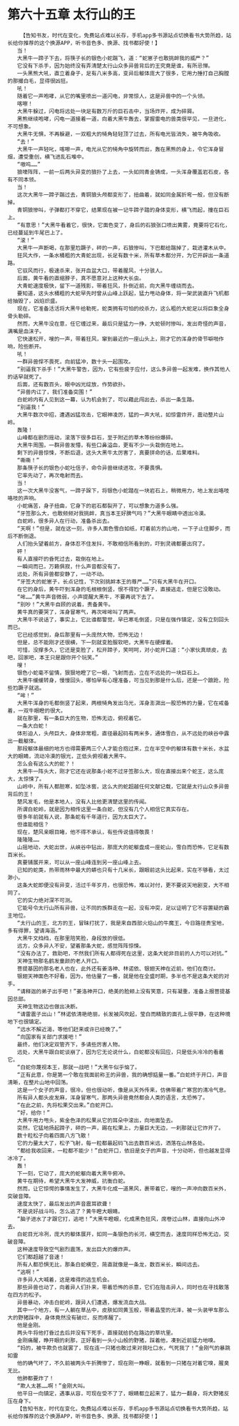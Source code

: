 # 第六十五章 太行山的王
        【告知书友，时代在变化，免费站点难以长存，手机app多书源站点切换看书大势所趋，站长给你推荐的这个换源APP，听书音色多、换源、找书都好使！】
       当！
       大黑牛一蹄子下去，将筷子长的银色小蛇踹飞，道：“蛇崽子也敢挑衅我的威严？”
       它没有下杀手，因为始终没有弄清楚太行山众多异兽背后的王究竟是谁，有所忌惮。
       一头黑熊大吼，直立着身子，足有八米多高，变异后躯体庞大了很多，它用力捶打自己胸膛的那撮白毛，显得很凶狂。
       吼！
       随着它一声咆哮，从它的嘴里喷出一道闪电，非常惊人，这是异兽中的一个头领。
       喀嚓！
       大黑牛躲过，闪电将远处一块足有数万斤的巨石击中，当场炸开，成为碎屑。
       黑熊继续咆哮，闪电一道接着一道，向着大黑牛轰去，掌握雷电的兽类很罕见，一旦进化，不可想象。
       大黑牛无惧，不再躲避，一双粗大的犄角轻轻顶了过去，所有电光皆消失，被牛角吸收。
       “去！”
       大黑牛一声轻叱，喀嚓一声，电光从它的犄角中旋转而出，轰在黑熊的身上，令它浑身冒烟，遭受重创，横飞进乱石堆中。
       “嗷呜……”
       狼嚎阵阵，一前一后两头异变的狼扑了上去，一头如同青金铸成，一头浑身覆盖岩石皮，各有不同本领。
       当！
       这次大黑牛一蹄子踹过去，青铜狼头颅都变形了，扭曲着，就如同金属折弯一般，但没有断掉。
       青铜狼惨叫，子弹都打不穿它，结果现在被一记牛蹄子踏的身体变形，横飞而起，撞在巨石上。
       “有意思！”大黑牛看着它，很快，它面色变了，身后的石狼张口喷出黄雾，竟要将它石化，已经蔓延到牛尾巴上了。
       “滚！”
       大黑牛一声断喝，在那里尥蹶子，砰的一声，石狼惨叫，下巴都给踹掉了，栽进灌木从中。
       狂风大作，一条水桶粗的大青蛇出现，长足有数十米，所有草木都分开，为它开辟出一条道路。
       它驭风而行，极速杀来，张开血盆大口，带着腥风，十分骇人。
       后面，黄牛看的直缩脖子，真不愿意对上这种大长虫。
       大青蛇速度极快，留下一道残影，带着狂风，扑倒近前，向大黑牛缠绕而去。
       要知道，这头水桶粗的大蛇早先时曾从山峰上跃起，猛力甩动身体，将一架武装直升飞机都给抽毁了，凶焰炽盛。
       现在，它准备活活将大黑牛给勒死，蛇类拥有可怕的绞杀力，这么粗的大蛇足以将巨象全身骨头勒碎。
       然而，大黑牛没在意，任它缠过来，最后只是猛力一挣，大蛇顿时惨叫，发出奇怪的声音，满嘴是血沫子。
       它快速松开，嗖的一声，带着狂风，窜到最近的一座山头上，刚才它的浑身的骨节噼啪作响，险些断开。
       吼！
       一群异兽悍不畏死，向前猛冲，数十头一起围攻。
       “别逼我下杀手！”大黑牛警告，因为，它有些疲于应付，这么多异兽一起发难，换作其他人的话早就死了。
       后面，还有数百头，眼中凶光绽放，作势欲扑。
       “异兽内讧了，我们准备突围！”
       白蛇岭内有人见到这一幕，认为机会到了，可以藉此闯出去，杀出一条生路。
       “别逼我！”
       大黑牛数次中招，遭遇凶猛攻击，它眼神凌厉，猛的一声大吼，如惊雷炸开，震动整片山岭。
       轰隆！
       山峰都在剧烈摇动，滚落下很多巨石，至于附近的草木等纷纷爆碎。
       大黑牛周围，一群异兽发懵，有些口鼻溢血，更有不少一头栽倒在地上。
       剩下的异兽惊悚，不断后退，这头大黑牛太厉害了，真要拼命的话，后果难料。
       “嘶嘶！”
       那条筷子长的银色小蛇吐信子，命令异兽继续进攻，不要畏惧。
       它率先动了，再次电射而去。
       当！
       这一次大黑牛没客气，一蹄子跺下，将银色小蛇踏在一块岩石上，稍微用力，地上发出咯吱咯吱的声响。
       小蛇痛苦，身子扭曲，它身下的岩石都裂开了，可以想象力道多么强。
       “牙签那么大，也敢频频对我挑衅，真当本王好脾气吗？”大黑牛眼睛中透出冷漠。
       白蛇岭，很多异人在行动，准备杀出去。
       “天啊！”但是，就在这一刻，许多人面色雪白如纸，盯着前方的山地，一下子止住脚步，而后不断倒退。
       人们抬头望着前方，身体忍不住发抖，不敢相信所看到的，吓到灵魂都要出窍了。
       砰！
       有人直接吓的昏死过去，栽倒在地上。
       一瞬间而已，万籁俱寂，什么声音都没有了。
       远处，所有异兽都安静了，一动不动。
       “牙签大的蛇崽子，长点记性，下次别挑衅本王的尊严……”只有大黑牛在开口。
       在它的身后，黄牛吓到浑身的毛根根倒竖，恨不得尥个蹶子，直接逃走，但是它没敢动。
       “哞……”黄牛声音微弱，小声提醒大黑牛，不要再说下去了。
       “别吵！”大黑牛自顾的说着，责备黄牛。
       黄牛真的要哭了，浑身冒寒气，再次哞哞叫了两声。
       大黑牛不说话了，事实上，它比谁都警觉，早已寒毛倒竖，只是在强作镇定，没有立刻回头而已。
       它已经感觉到，身后那里有一头庞然大物，恐怖无边！
       但是，总不能刚才还很横，下一刻就变脸服软吧，大黑牛在硬撑着。
       可惜，没撑多久，它还是变脸了，松开蹄子，笑呵呵，对小蛇开口道：“小家伙真顽皮，去吧，回家吧，本王只是跟你开个玩笑。”
       嗖！
       银色小蛇毫不留情，狠狠地瞪了它一眼，飞射而去，立在不远处的一块巨石上。
       大黑牛缓缓转身，慢慢回头，哪怕早有心理准备，可当见到那是什么后，还是一个踉跄，险些尥蹶子就逃。
       “哞！”
       大黑牛浑身的毛都倒竖了起来，两根犄角发出乌光，浑身澎湃出一股恐怖的力量，它在戒备着，一双牛眼瞪的很大。
       就在那里，有一条巨大的生物，恐怖无边，俯视着它。
       一条大白蛇！
       体形迫人，头颅巨大，身体非常粗，直径最起码有两米多，通体雪白，从不远处的峡谷中露出一截躯体。
       那段躯体最细的地方也得需要两三个人才能合抱过来，立在半空中的躯体有数十米长，水盆大的眼睛，流动冷漠的银光，正低头俯视着大黑牛。
       怎么会有这么大的蛇？！
       大黑牛一阵头大，刚才它还在说那条小蛇不过牙签那么大，现在直接出来个蛇王，这么庞大，太惊悚了。
       山岭中，所有人都胆寒，如坠冰窖，这么大的蛇超越任何文献记载，它就是太行山众多异兽背后的王！
       楚风发毛，他是本地人，没有人比他更清楚这里的传闻。
       所谓白蛇岭，就是因为相传这里一条白蛇，但没有几个人相信它真实存在。
       很多年前就有人说，那条蛇有千年道行，因为太巨大了。
       但谁能相信？
       现在，楚风亲眼目睹，他不得不承认，有些传说值得敬畏！
       隆隆隆……
       山摇地动，大蛇出世，从峡谷中钻出，那庞大的蛇躯盘成一座蛇山，雪白而恐怖，它足有数百米长。
       真要铺展开来，可以从一座山峰连到另一座山峰上去。
       已知的蛇类，热带雨林中最大的蟒也只有十几米长，跟眼前这头比起来，实在不够看，太过渺小。
       这条大蛇即便没有异变，活过千年岁月，也很恐怖，难以对付，更不要说天地剧变，大不相同了。
       它的实力绝对深不可测。
       它能号令太行山所有异兽，让不同的族群走在一起，没有冲突，足以证明了它不容置疑的霸主地位。
       “太行山的王，北方的王，冒昧打扰了，我是来自西部火焰山的牛魔王，今日路径贵宝地，多有得罪，望请海涵。”
       大黑牛文绉绉，在那里陪笑脸，身段放的很低。
       远方，众多异人不安，望着那条大蛇，感觉阵阵惊悚。
       “没有办法了，救助吧，不然我们所有人都得死在这里，这条大蛇非目前的人力可以对抗。”
       天神生物那名鹤发童颜的老人开口。
       菩提基因的那名老人也在，此外还有姜洛神、林诺依、银翅天神在近前，他们在商讨。
       银翅天神面色不好看，因为，他估量了一番，就是他在全盛时期，多半也不是这条大蛇的对手。
       “请释迦的弟子出手吧！”姜洛神开口，绝美的脸颊上没有笑意，只有凝重，准备上报菩提基因总部。
       天神生物这边也做出决断。
       “请雷震子出山！”林诺依清艳绝丽，长发被风吹起，莹白而精致的面孔上很平静，在这种境地下也很镇定。
       “远水不解近渴，等他们赶来或许已经晚了。”
       “向国家有关部门求援吧！”
       最终，他们决定双管齐下，多请些厉害人物。
       远处，大黑牛跟白蛇谈崩了，因为它无论说什么，白蛇都没有回应，只是低头冷冷的看着它。
       “白蛇你蔑视本王，那就一战吧！”大黑牛似乎恼了。
       “正有此意，你是第一个敢在我面前称王的异兽，我的确想掂量一番。”白蛇终于开口，声音清晰，在整片山地中回荡。
       这是一个女子的声音，很冷，但也很动听，像是从天外传来，仿佛带着广寒宫的清冷气息。
       所有异人都头皮发麻，浑身冒寒气，那两头异兽竟然都会人类的语言，太恐怖了。
       “在此之前，先将松果交出来。”白蛇开口。
       “好，给你！”
       大黑牛用力甩头，紫金色泽的松果从它的耳朵中滚出，向地面坠去。
       突然，它猛地扬起蹄子，砰的一声，踢在松果上，力量巨大无边，一刹那就让它炸开了。
       数十粒松子向着四面八方飞散！
       它的力量太大了，松子飞射，每一粒都最起码飞出去数百米远，洒落在山林各处。
       “都给我收回来，一粒都不能少！”白蛇开口，依旧是女子的声音，十分动听，但也越发显得冰冷了。
       轰！
       下一刻，它动了，庞大的蛇躯向着大黑牛俯冲。
       黄牛在期待，希望大黑牛大发神威，抗衡白蛇。
       然而，让它惊愕的事情发生了，大黑牛化成一道黑风，裹带着它，嗖的一声冲向数百米外，突破音障。
       速度太快了，最后发出的声音震耳欲聋！
       不是说好战斗吗，怎么逃了？黄牛瞪大眼睛。
       “脑子进水了才跟它打，逃吧！”大黑牛瞪眼，化成黑色狂风，席卷过山林，直接向山外冲去。
       白蛇目光冷冽，庞大的躯体展开，如同一条银色的长河，横空而去，速度同样恐怖无边，突破音障。
       这种速度导致空气剧烈震荡，发出巨大的爆炸声。
       它们都超越了音速！
       所有人都恐惧无比，那条白蛇横空，简直就像是一条龙，数百米长，瞬间远去。
       “逃啊！”
       许多异人大喊着，这是难得的逃生机会。
       那些异兽也动了，向着异人们扑来，带着恐怖的杀意，它们在阻击异人，同时也在寻找散落在四方的松子。
       异兽暴动，冲击白蛇岭，跟异人们遭遇，爆发流血大战。
       其中一个地方，有一人躺在草丛中，皮肤如同黄玉般，带着晶莹的光泽，被一头装甲车那么大的野猪踩中，身体竟然没有破烂，反而疼醒了。
       他是金刚。
       两头牛将他打昏过去后并没有下死手，直接就给扔在路边的草坑里。
       金刚痛醒，睁开眼的刹那，正好看到一头小山般的野猪，踩着他，凑到近前猛力地嗅。
       “妈的，被牛欺负也就罢了，现在连一只猪也敢过来对我吐口水，气死我了！”金刚气的暴跳如雷
       他的确气坏了，不久前被两头牛折腾惨了，现在刚一睁眼，就看到一只猪在对着它嗅，腥臭无比。
       他肺都要炸了！
       “欺人太甚……啊！”金刚大叫。
       他平日一向镇定，遇事从容，可现在受不了了，眼睛都立起来了，猛力一翻身，将大野猪反压在身下。
       【告知书友，时代在变化，免费站点难以长存，手机app多书源站点切换看书大势所趋，站长给你推荐的这个换源APP，听书音色多、换源、找书都好使！】